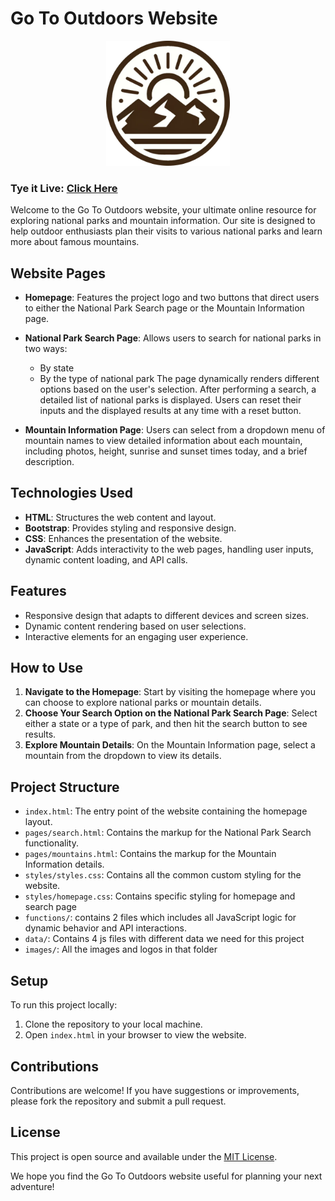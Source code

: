 # Go To Outdoors Website

<div style="text-align: center;">
  <img src="https://raw.githubusercontent.com/pyc0422/national-parks/main/images/logo.svg" alt="logo" height=200>
</div>

### Tye it Live:     [Click Here](https://go-outside-seven.vercel.app/)

Welcome to the Go To Outdoors website, your ultimate online resource for exploring national parks and mountain information. Our site is designed to help outdoor enthusiasts plan their visits to various national parks and learn more about famous mountains.

## Website Pages

- **Homepage**: Features the project logo and two buttons that direct users to either the National Park Search page or the Mountain Information page.

- **National Park Search Page**: Allows users to search for national parks in two ways:
  - By state
  - By the type of national park
  The page dynamically renders different options based on the user's selection. After performing a search, a detailed list of national parks is displayed. Users can reset their inputs and the displayed results at any time with a reset button.

- **Mountain Information Page**: Users can select from a dropdown menu of mountain names to view detailed information about each mountain, including photos, height, sunrise and sunset times today, and a brief description.

## Technologies Used

- **HTML**: Structures the web content and layout.
- **Bootstrap**: Provides styling and responsive design.
- **CSS**: Enhances the presentation of the website.
- **JavaScript**: Adds interactivity to the web pages, handling user inputs, dynamic content loading, and API calls.

## Features

- Responsive design that adapts to different devices and screen sizes.
- Dynamic content rendering based on user selections.
- Interactive elements for an engaging user experience.

## How to Use

1. **Navigate to the Homepage**: Start by visiting the homepage where you can choose to explore national parks or mountain details.
2. **Choose Your Search Option on the National Park Search Page**: Select either a state or a type of park, and then hit the search button to see results.
3. **Explore Mountain Details**: On the Mountain Information page, select a mountain from the dropdown to view its details.

## Project Structure

- `index.html`: The entry point of the website containing the homepage layout.
- `pages/search.html`: Contains the markup for the National Park Search functionality.
- `pages/mountains.html`: Contains the markup for the Mountain Information details.
- `styles/styles.css`: Contains all the common custom styling for the website.
- `styles/homepage.css`: Contains specific styling for homepage and search page
- `functions/`: contains 2 files which includes all JavaScript logic for dynamic behavior and API interactions.
- `data/`: Contains 4 js files with different data we need for this project
- `images/`: All the images and logos in that folder

## Setup

To run this project locally:
1. Clone the repository to your local machine.
2. Open `index.html` in your browser to view the website.

## Contributions

Contributions are welcome! If you have suggestions or improvements, please fork the repository and submit a pull request.

## License

This project is open source and available under the [MIT License](LICENSE.md).


We hope you find the Go To Outdoors website useful for planning your next adventure!
